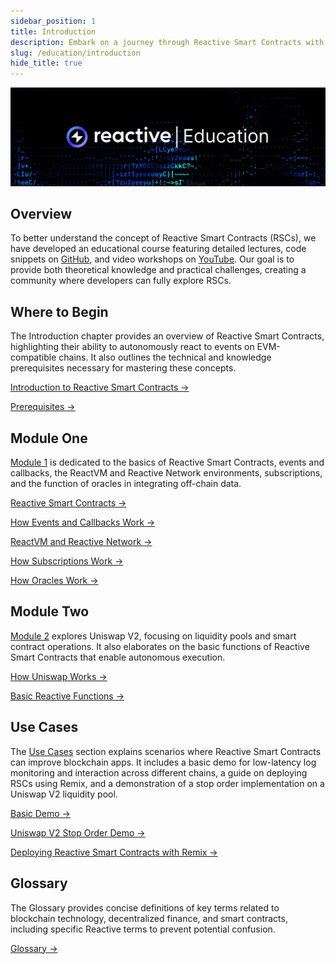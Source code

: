 ```yaml
---
sidebar_position: 1
title: Introduction
description: Embark on a journey through Reactive Smart Contracts with our educational program. Dive into lectures, GitHub code, and video demos for a hands-on learning experience.
slug: /education/introduction
hide_title: true
---
```


![Reactive Network Education Image](../img/reactive-education.jpg)

## Overview

To better understand the concept of Reactive Smart Contracts (RSCs), we have developed an educational course featuring detailed lectures, code snippets on [GitHub](https://github.com/Reactive-Network/reactive-smart-contract-demos/tree/main/src/demos), and video workshops on [YouTube](https://www.youtube.com/@0xReactive/streams). Our goal is to provide both theoretical knowledge and practical challenges, creating a community where developers can fully explore RSCs.

## Where to Begin 

The Introduction chapter provides an overview of Reactive Smart Contracts, highlighting their ability to autonomously react to events on EVM-compatible chains. It also outlines the technical and knowledge prerequisites necessary for mastering these concepts.

[Introduction to Reactive Smart Contracts →](./reactive-smart-contracts.md)

[Prerequisites →](./prerequisites.md)

## Module One

[Module 1](../module-1/index.md) is dedicated to the basics of Reactive Smart Contracts, events and callbacks, the ReactVM and Reactive Network environments, subscriptions, and the function of oracles in integrating off-chain data.

[Reactive Smart Contracts →](../module-1/reactive-smart-contracts.md)

[How Events and Callbacks Work →](../module-1/how-events-work.md)

[ReactVM and Reactive Network →](../module-1/react-vm.md)

[How Subscriptions Work →](../module-1/subscriptions.md)

[How Oracles Work →](../module-1/how-oracles-work.md)

## Module Two

[Module 2](../module-2/index.md) explores Uniswap V2, focusing on liquidity pools and smart contract operations. It also elaborates on the basic functions of Reactive Smart Contracts that enable autonomous execution.

[How Uniswap Works →](../module-2/how-uniswap-works.md)

[Basic Reactive Functions →](../module-2/basic-reactive-functions.md)

## Use Cases

The [Use Cases](../use-cases/index.md) section explains scenarios where Reactive Smart Contracts can improve blockchain apps. It includes a basic demo for low-latency log monitoring and interaction across different chains, a guide on deploying RSCs using Remix, and a demonstration of a stop order implementation on a Uniswap V2 liquidity pool.

[Basic Demo →](../use-cases/use-case-1.md)

[Uniswap V2 Stop Order Demo →](../use-cases/use-case-3.md)

[Deploying Reactive Smart Contracts with Remix →](../use-cases/remix-ide-demo.md)

## Glossary

The Glossary provides concise definitions of key terms related to blockchain technology, decentralized finance, and smart contracts, including specific Reactive terms to prevent potential confusion.

[Glossary →](../glossary.md)